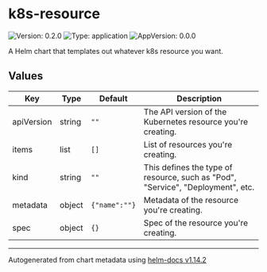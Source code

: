 # k8s-resource

![Version: 0.2.0](https://img.shields.io/badge/Version-0.2.0-informational?style=flat-square) ![Type: application](https://img.shields.io/badge/Type-application-informational?style=flat-square) ![AppVersion: 0.0.0](https://img.shields.io/badge/AppVersion-0.0.0-informational?style=flat-square)

A Helm chart that templates out whatever k8s resource you want.

## Values

| Key | Type | Default | Description |
|-----|------|---------|-------------|
| apiVersion | string | `""` | The API version of the Kubernetes resource you're creating. |
| items | list | `[]` | List of resources you're creating. |
| kind | string | `""` | This defines the type of resource, such as "Pod", "Service", "Deployment", etc. |
| metadata | object | `{"name":""}` | Metadata of the resource you're creating. |
| spec | object | `{}` | Spec of the resource you're creating. |

----------------------------------------------
Autogenerated from chart metadata using [helm-docs v1.14.2](https://github.com/norwoodj/helm-docs/releases/v1.14.2)
